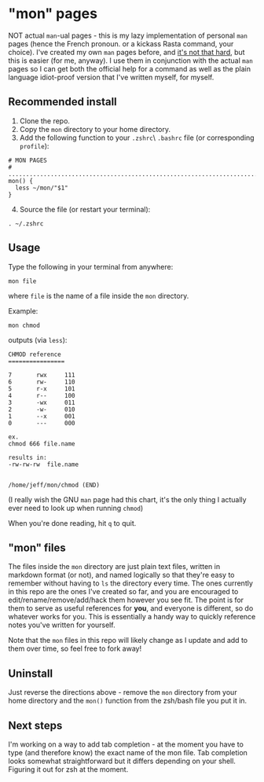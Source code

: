 # "mon" pages

NOT actual `man`-ual pages - this is my lazy implementation of personal `man` pages (hence the French pronoun. or a kickass Rasta command, your choice). I've created my own `man` pages before, and [it's not that hard](https://www.cyberciti.biz/faq/linux-unix-creating-a-manpage/), but this is easier (for me, anyway). I use them in conjunction with the actual `man` pages so I can get both the official help for a command as well as the plain language idiot-proof version that I've written myself, for myself.

## Recommended install

1. Clone the repo.
1. Copy the `mon` directory to your home directory.
1. Add the following function to your `.zshrc`\ `.bashrc` file (or corresponding `profile`):

```
# MON PAGES
# ........................................................................
mon() {
  less ~/mon/"$1"
}
```

4. Source the file (or restart your terminal):

```
. ~/.zshrc
```

## Usage

Type the following in your terminal from anywhere:

```
mon file
```

where `file` is the name of a file inside the `mon` directory.

Example:

```
mon chmod
```

outputs (via `less`):

```
CHMOD reference
================

7       rwx     111
6       rw-     110
5       r-x     101
4       r--     100
3       -wx     011
2       -w-     010
1       --x     001
0       ---     000

ex.
chmod 666 file.name

results in:
-rw-rw-rw  file.name


/home/jeff/mon/chmod (END)
```

(I really wish the GNU `man` page had this chart, it's the only thing I actually ever need to look up when running `chmod`)

When you're done reading, hit `q` to quit.

## "mon" files

The files inside the `mon` directory are just plain text files, written in markdown format (or not), and named logically so that they're easy to remember without having to `ls` the directory every time. The ones currently in this repo are the ones I've created so far, and you are encouraged to edit/rename/remove/add/hack them however you see fit. The point is for them to serve as useful references for __you__, and everyone is different, so do whatever works for you. This is essentially a handy way to quickly reference notes you've written for yourself.

Note that the `mon` files in this repo will likely change as I update and add to them over time, so feel free to fork away!

## Uninstall

Just reverse the directions above - remove the `mon` directory from your home directory and the `mon()` function from the zsh/bash file you put it in.

## Next steps

I'm working on a way to add tab completion - at the moment you have to type (and therefore know) the exact name of the mon file. Tab completion looks somewhat straightforward but it differs depending on your shell. Figuring it out for zsh at the moment.
